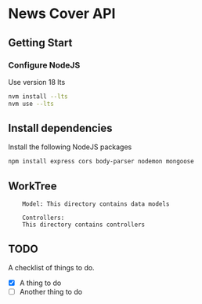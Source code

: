 # News Cover API 

## Getting Start

### Configure NodeJS
Use version 18 lts

``` bash
nvm install --lts
nvm use --lts
```

## Install dependencies
Install the following NodeJS packages

```bash
npm install express cors body-parser nodemon mongoose
```
## WorkTree 

        Model: This directory contains data models  
        
        Controllers: 
        This directory contains controllers


## TODO
A checklist of things to do.  

- [X] A thing to do
- [ ] Another thing to do
